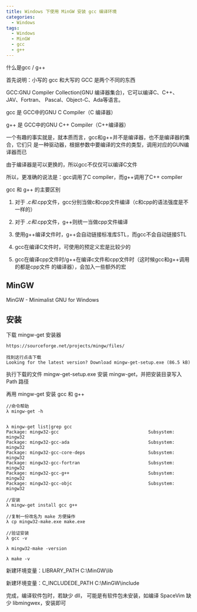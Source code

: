 ```yaml
---
title: Windows 下使用 MinGW 安装 gcc 编译环境
categories:
  - Windows
tags:
  - Windows
  - MinGW
  - gcc
  - g++
---
```


什么是gcc / g++

<!--more-->

首先说明：小写的 gcc 和大写的 GCC 是两个不同的东西

GCC:GNU Compiler Collection(GNU 编译器集合)，它可以编译C、C++、JAV、Fortran、
Pascal、Object-C、Ada等语言。

gcc 是 GCC中的GNU C Compiler（C 编译器）

g++ 是 GCC中的GNU C++ Compiler（C++编译器）

<!--more-->

一个有趣的事实就是，就本质而言，gcc和g++并不是编译器，也不是编译器的集合，它们只
是一种驱动器，根据参数中要编译的文件的类型，调用对应的GUN编译器而已

由于编译器是可以更换的，所以gcc不仅仅可以编译C文件

所以，更准确的说法是：gcc调用了C compiler，而g++调用了C++ compiler

gcc 和 g++ 的主要区别

1. 对于 *.c和*.cpp文件，gcc分别当做c和cpp文件编译（c和cpp的语法强度是不一样的）

2. 对于 *.c和*.cpp文件，g++则统一当做cpp文件编译

3. 使用g++编译文件时，g++会自动链接标准库STL，而gcc不会自动链接STL

4. gcc在编译C文件时，可使用的预定义宏是比较少的

5. gcc在编译cpp文件时/g++在编译c文件和cpp文件时（这时候gcc和g++调用的都是cpp文件
   的编译器），会加入一些额外的宏

## MinGW

MinGW - Minimalist GNU for Windows

## 安装

下载 mingw-get 安装器

    https://sourceforge.net/projects/mingw/files/

    找到这行点击下载
    Looking for the latest version? Download mingw-get-setup.exe (86.5 kB) 

执行下载的文件 mingw-get-setup.exe 安装 mingw-get，并把安装目录写入 Path 路径

再用 mingw-get 安装 gcc 和 g++

```
//命令帮助
λ mingw-get -h


λ mingw-get list|grep gcc
Package: mingw32-gcc                                  Subsystem: mingw32
Package: mingw32-gcc-ada                              Subsystem: mingw32
Package: mingw32-gcc-core-deps                        Subsystem: mingw32
Package: mingw32-gcc-fortran                          Subsystem: mingw32
Package: mingw32-gcc-g++                              Subsystem: mingw32
Package: mingw32-gcc-objc                             Subsystem: mingw32

//安装
λ mingw-get install gcc g++

//复制一份改名为 make 方便操作
λ cp mingw32-make.exe make.exe

//验证安装
λ gcc -v

λ mingw32-make -version

λ make -v
```

新建环境变量：LIBRARY_PATH 
    C:\MinGW\lib

新建环境变量：C_INCLUDEDE_PATH
    C:\MinGW\include


完成，编译软件包时，若缺少 dll， 可能是有软件包未安装，如编译 SpaceVim 缺少
libmingwex，安装即可



